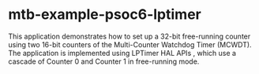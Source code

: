 # mtb-example-psoc6-lptimer
This application demonstrates how to set up a 32-bit free-running counter using two 16-bit counters of the Multi-Counter Watchdog Timer (MCWDT). The application is implemented using LPTimer HAL APIs , which use a cascade of Counter 0 and Counter 1 in free-running mode.
